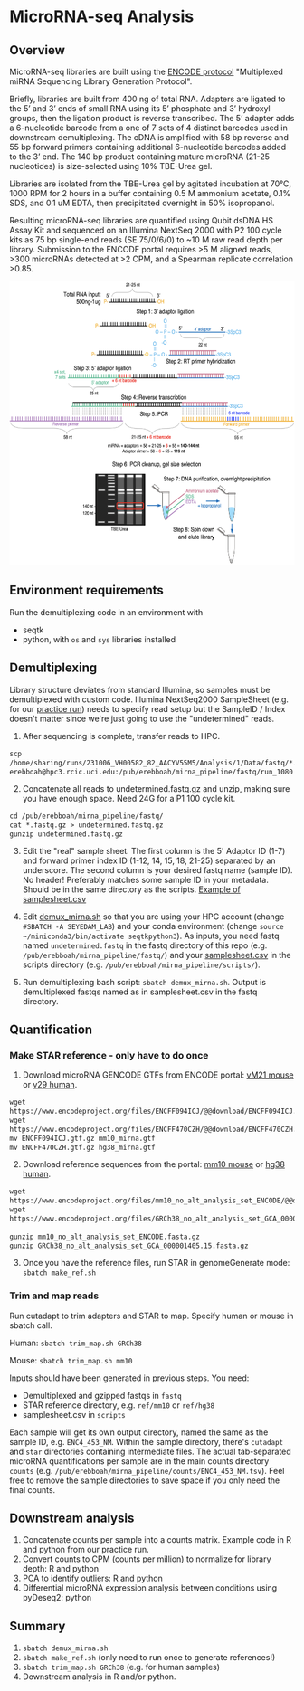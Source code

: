# MicroRNA-seq Analysis
## Overview
MicroRNA-seq libraries are built using the [ENCODE protocol](https://www.encodeproject.org/documents/49f43842-5ab4-4aa1-a6f4-2b1234955d93/@@download/attachment/Multiplexed%20miRNA%20Sequencing%20Library%20Generation%20Protocol-3.4.pdf) "Multiplexed miRNA Sequencing Library Generation Protocol".

Briefly, libraries are built from 400 ng of total RNA. Adapters are ligated to the 5’ and 3’ ends of small RNA using its 5’ phosphate and 3’ hydroxyl groups, then the ligation product is reverse transcribed. The 5’ adapter adds a 6-nucleotide barcode from a one of 7 sets of 4 distinct barcodes used in downstream demultiplexing. The cDNA is amplified with 58 bp reverse and 55 bp forward primers containing additional 6-nucleotide barcodes added to the 3’ end. The 140 bp product containing mature microRNA (21-25 nucleotides) is size-selected using 10% TBE-Urea gel. 

Libraries are isolated from the TBE-Urea gel by agitated incubation at 70°C, 1000 RPM for 2 hours in a buffer containing 0.5 M ammonium acetate, 0.1% SDS, and 0.1 uM EDTA, then precipitated overnight in 50% isopropanol. 

Resulting microRNA-seq libraries are quantified using Qubit dsDNA HS Assay Kit and sequenced on an Illumina NextSeq 2000 with P2 100 cycle kits as 75 bp single-end reads (SE 75/0/6/0) to ~10 M raw read depth per library. Submission to the ENCODE portal requires >5 M aligned reads, >300 microRNAs detected at >2 CPM, and a Spearman replicate correlation >0.85.

<img src="https://github.com/erebboah/mirna_pipeline/blob/master/mirna_overview.png" width="602" height="502">

## Environment requirements
Run the demultiplexing code in an environment with
- seqtk
- python, with `os` and `sys` libraries installed 

## Demultiplexing
Library structure deviates from standard Illumina, so samples must be demultiplexed with custom code. Illumina NextSeq2000 SampleSheet (e.g. for our [practice run](https://github.com/erebboah/mirna_pipeline/blob/master/ref/SampleSheet_1080.csv)) needs to specify read setup but the SampleID / Index doesn't matter since we're just going to use the "undetermined" reads.

1. After sequencing is complete, transfer reads to HPC.

```
scp /home/sharing/runs/231006_VH00582_82_AACYV55M5/Analysis/1/Data/fastq/*.fastq.gz erebboah@hpc3.rcic.uci.edu:/pub/erebboah/mirna_pipeline/fastq/run_1080
```

2. Concatenate all reads to undetermined.fastq.gz and unzip, making sure you have enough space. Need 24G for a P1 100 cycle kit. 

```
cd /pub/erebboah/mirna_pipeline/fastq/
cat *.fastq.gz > undetermined.fastq.gz
gunzip undetermined.fastq.gz
```

3. Edit the "real" sample sheet. The first column is the 5' Adaptor ID (1-7) and forward primer index ID (1-12, 14, 15, 18, 21-25) separated by an underscore. The second column is your desired fastq name (sample ID). No header! Preferably matches some sample ID in your metadata. Should be in the same directory as the scripts. [Example of samplesheet.csv](https://github.com/erebboah/mirna_pipeline/blob/master/scripts/samplesheet.csv)

4. Edit [demux_mirna.sh](https://github.com/erebboah/mirna_pipeline/blob/master/scripts/demux_mirna.sh) so that you are using your HPC account (change `#SBATCH -A SEYEDAM_LAB`) and your conda environment (change `source ~/miniconda3/bin/activate seqtkpython3`). As inputs, you need fastq named `undetermined.fastq` in the fastq directory of this repo (e.g. `/pub/erebboah/mirna_pipeline/fastq/`) and your [samplesheet.csv](https://github.com/erebboah/mirna_pipeline/blob/master/scripts/samplesheet.csv) in the scripts directory (e.g. `/pub/erebboah/mirna_pipeline/scripts/`). 

5. Run demultiplexing bash script: `sbatch demux_mirna.sh`. Output is demultiplexed fastqs named as in samplesheet.csv in the fastq directory.

## Quantification
### Make STAR reference - only have to do once
1. Download microRNA GENCODE GTFs from ENCODE portal: [vM21 mouse](https://www.encodeproject.org/files/ENCFF094ICJ/) or [v29 human](https://www.encodeproject.org/files/ENCFF470CZH/).

```
wget https://www.encodeproject.org/files/ENCFF094ICJ/@@download/ENCFF094ICJ.gtf.gz
wget https://www.encodeproject.org/files/ENCFF470CZH/@@download/ENCFF470CZH.gtf.gz
mv ENCFF094ICJ.gtf.gz mm10_mirna.gtf
mv ENCFF470CZH.gtf.gz hg38_mirna.gtf
```

2. Download reference sequences from the portal: [mm10 mouse](https://www.encodeproject.org/files/mm10_no_alt_analysis_set_ENCODE/) or [hg38 human](https://www.encodeproject.org/files/GRCh38_no_alt_analysis_set_GCA_000001405.15/).

```
wget https://www.encodeproject.org/files/mm10_no_alt_analysis_set_ENCODE/@@download/mm10_no_alt_analysis_set_ENCODE.fasta.gz
wget https://www.encodeproject.org/files/GRCh38_no_alt_analysis_set_GCA_000001405.15/@@download/GRCh38_no_alt_analysis_set_GCA_000001405.15.fasta.gz

gunzip mm10_no_alt_analysis_set_ENCODE.fasta.gz
gunzip GRCh38_no_alt_analysis_set_GCA_000001405.15.fasta.gz
```

3. Once you have the reference files, run STAR in genomeGenerate mode: `sbatch make_ref.sh`

### Trim and map reads
Run cutadapt to trim adapters and STAR to map. Specify human or mouse in sbatch call. 

Human: `sbatch trim_map.sh GRCh38`

Mouse: `sbatch trim_map.sh mm10`

Inputs should have been generated in previous steps. You need:
   - Demultiplexed and gzipped fastqs in `fastq`
   - STAR reference directory, e.g. `ref/mm10` or `ref/hg38`
   - samplesheet.csv in `scripts`
  
Each sample will get its own output directory, named the same as the sample ID, e.g. `ENC4_453_NM`. Within the sample directory, there's `cutadapt` and `star` directories containing intermediate files. The actual tab-separated microRNA quantifications per sample are in the main counts directory `counts` (e.g. `/pub/erebboah/mirna_pipeline/counts/ENC4_453_NM.tsv`). Feel free to remove the sample directories to save space if you only need the final counts.

## Downstream analysis
1. Concatenate counts per sample into a counts matrix. Example code in R and python from our practice run.
2. Convert counts to CPM (counts per million) to normalize for library depth: R and python
3. PCA to identify outliers: R and python
4. Differential microRNA expression analysis between conditions using pyDeseq2: python

## Summary
1. `sbatch demux_mirna.sh`
2. `sbatch make_ref.sh` (only need to run once to generate references!)
3. `sbatch trim_map.sh GRCh38` (e.g. for human samples)
4. Downstream analysis in R and/or python.
